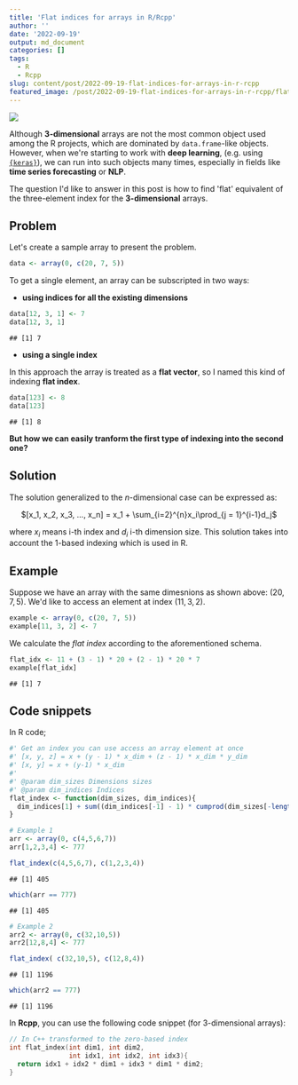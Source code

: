 ```yaml
---
title: 'Flat indices for arrays in R/Rcpp'
author: ''
date: '2022-09-19'
output: md_document
categories: []
tags:
  - R
  - Rcpp
slug: content/post/2022-09-19-flat-indices-for-arrays-in-r-rcpp
featured_image: /post/2022-09-19-flat-indices-for-arrays-in-r-rcpp/flat_array_v2.jpg
---
```


<a><img src='/post/2022-09-19-flat-indices-for-arrays-in-r-rcpp/flat_array_v2.jpg' align="center"/></a>

Although **3-dimensional** arrays are not the most common object used among
the R projects, which are dominated by `data.frame`-like objects. However, when 
we're starting to work with **deep learning**, (e.g. using [`{keras}`](https://tensorflow.rstudio.com/reference/keras/)),
we can run into such objects many times, especially in fields like **time series forecasting** or **NLP**.

The question I'd like to answer in this post is how to find 'flat' equivalent of the 
three-element index for the **3-dimensional** arrays.

## Problem

Let's create a sample array to present the problem.


```r
data <- array(0, c(20, 7, 5))
```

To get a single element, an array can be subscripted in two ways:

* **using indices for all the existing dimensions**


```r
data[12, 3, 1] <- 7
data[12, 3, 1]
```

```
## [1] 7
```

* **using a single index**

In this approach the array is treated as a **flat vector**, so I named this kind of
indexing **flat index**.


```r
data[123] <- 8
data[123]
```

```
## [1] 8
```
**But how we can easily tranform the first type of indexing into the second one?**


## Solution 

The solution generalized to the $n$-dimensional case can be expressed as:

<center>$[x_1, x_2, x_3, ..., x_n] = x_1 + \sum_{i=2}^{n}x_i\prod_{j = 1}^{i-1}d_j$</center>  

where $x_i$ means i-th index and $d_i$ i-th dimension size. This solution takes into account the 1-based indexing which is used in R.

## Example
Suppose we have an array with the same dimesnions as shown above: $(20, 7, 5)$.
We'd like to access an element at index $(11, 3, 2)$.


```r
example <- array(0, c(20, 7, 5))
example[11, 3, 2] <- 7
```

We calculate the *flat index* according to the aforementioned schema.

```r
flat_idx <- 11 + (3 - 1) * 20 + (2 - 1) * 20 * 7
example[flat_idx]
```

```
## [1] 7
```
## Code snippets

In R code;

```r
#' Get an index you can use access an array element at once 
#' [x, y, z] = x + (y - 1) * x_dim + (z - 1) * x_dim * y_dim
#' [x, y] = x + (y-1) * x_dim
#'
#' @param dim_sizes Dimensions sizes
#' @param dim_indices Indices
flat_index <- function(dim_sizes, dim_indices){
  dim_indices[1] + sum((dim_indices[-1] - 1) * cumprod(dim_sizes[-length(dim_sizes)]))
}
```


```r
# Example 1
arr <- array(0, c(4,5,6,7))
arr[1,2,3,4] <- 777

flat_index(c(4,5,6,7), c(1,2,3,4))
```

```
## [1] 405
```

```r
which(arr == 777)
```

```
## [1] 405
```

```r
# Example 2
arr2 <- array(0, c(32,10,5))
arr2[12,8,4] <- 777

flat_index( c(32,10,5), c(12,8,4))
```

```
## [1] 1196
```

```r
which(arr2 == 777)
```

```
## [1] 1196
```

In **Rcpp**, you can use the following code snippet (for 3-dimensional arrays):


```c
// In C++ transformed to the zero-based index
int flat_index(int dim1, int dim2,
               int idx1, int idx2, int idx3){
  return idx1 + idx2 * dim1 + idx3 * dim1 * dim2;
}
```
